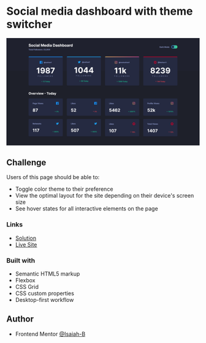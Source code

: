 # Social media dashboard with theme switcher

![](images/screenshot.png)


## Challenge

Users of this page should be able to:

- Toggle color theme to their preference
- View the optimal layout for the site depending on their device's screen size
- See hover states for all interactive elements on the page

### Links

- [Solution](https://www.frontendmentor.io/solutions/responsive-social-media-dashboard-gEYydxpMhC)
- [Live Site](https://stalwart-gelato-79f0f5.netlify.app)

### Built with

- Semantic HTML5 markup
- Flexbox
- CSS Grid
- CSS custom properties
- Desktop-first workflow

## Author

- Frontend Mentor [@Isaiah-B](https://www.frontendmentor.io/profile/Isaiah-B)
